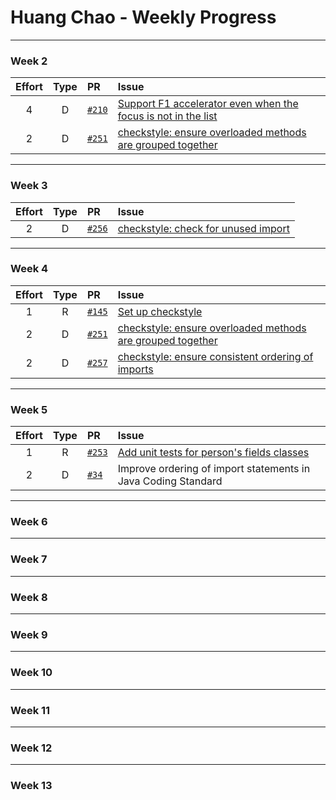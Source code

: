 # Huang Chao - Weekly Progress

---

### Week 2

Effort| Type | PR | Issue
:----:|:----:|:-----------|:------
4 | D | [`#210`](https://github.com/se-edu/addressbook-level4/pull/210) | [Support F1 accelerator even when the focus is not in the list](https://github.com/se-edu/addressbook-level4/issues/149)
2 | D | [`#251`](https://github.com/se-edu/addressbook-level4/pull/251) | [checkstyle: ensure overloaded methods are grouped together](https://github.com/se-edu/addressbook-level4/issues/229)

---

### Week 3

Effort| Type | PR | Issue
:----:|:----:|:-----------|:------
2 | D | [`#256`](https://github.com/se-edu/addressbook-level4/pull/256) | [checkstyle: check for unused import](https://github.com/se-edu/addressbook-level4/issues/252)

---

### Week 4

Effort| Type | PR | Issue
:----:|:----:|:-----------|:------
1 | R | [`#145`](https://github.com/se-edu/addressbook-level2/pull/145) | [Set up checkstyle](https://github.com/se-edu/addressbook-level2/issues/123)
2 | D | [`#251`](https://github.com/se-edu/addressbook-level4/pull/251) | [checkstyle: ensure overloaded methods are grouped together](https://github.com/se-edu/addressbook-level4/issues/229)
2 | D | [`#257`](https://github.com/se-edu/addressbook-level4/pull/257) | [checkstyle: ensure consistent ordering of imports](https://github.com/se-edu/addressbook-level4/issues/230)

---

### Week 5

Effort| Type | PR | Issue
:----:|:----:|:-----------|:------
1 | R | [`#253`](https://github.com/se-edu/addressbook-level4/pull/253) | [Add unit tests for person's fields classes](https://github.com/se-edu/addressbook-level4/issues/172)
2 | D | [`#34`](https://github.com/oss-generic/process/pull/34) | Improve ordering of import statements in Java Coding Standard

---

### Week 6

---

### Week 7

---

### Week 8

---

### Week 9

---

### Week 10

---

### Week 11

---

### Week 12

---

### Week 13

